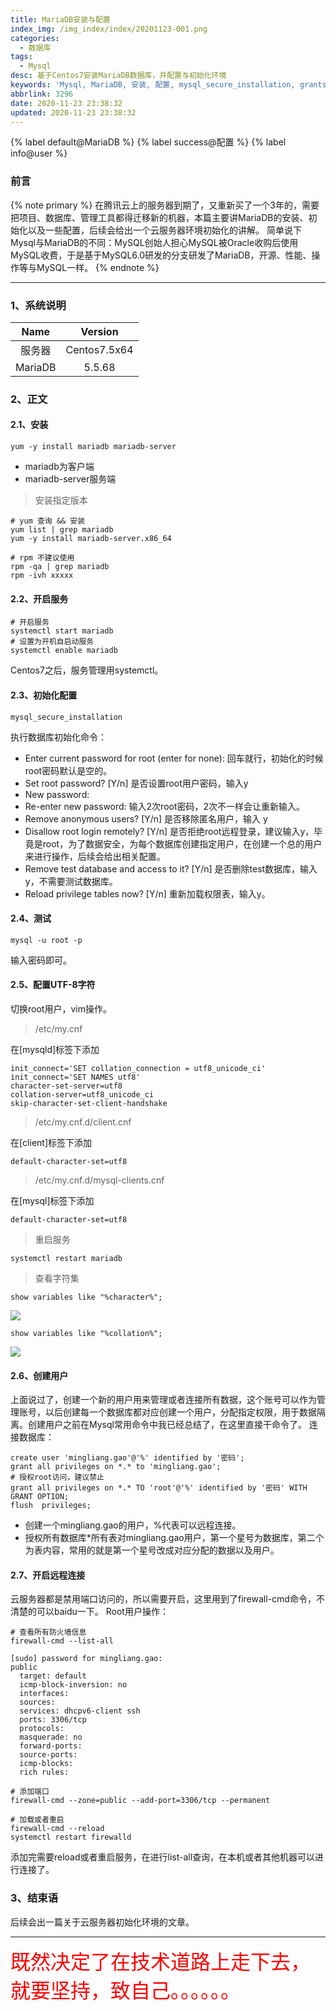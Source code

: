 ```yaml
---
title: MariaDB安装与配置
index_img: /img_index/index/20201123-001.png
categories:
  - 数据库
tags:
  - Mysql
desc: 基于Centos7安装MariaDB数据库，并配置与初始化环境
keywords: 'Mysql, MariaDB, 安装, 配置, mysql_secure_installation, grants'
abbrlink: 3296
date: 2020-11-23 23:38:32
updated: 2020-11-23 23:38:32
---
```


{% label default@MariaDB %} {% label success@配置 %} {% label info@user %}

### 前言
{% note primary %}
在腾讯云上的服务器到期了，又重新买了一个3年的，需要把项目、数据库、管理工具都得迁移新的机器，本篇主要讲MariaDB的安装、初始化以及一些配置，后续会给出一个云服务器环境初始化的讲解。
简单说下Mysql与MariaDB的不同：MySQL创始人担心MySQL被Oracle收购后使用MySQL收费，于是基于MySQL6.0研发的分支研发了MariaDB，开源、性能、操作等与MySQL一样。
{% endnote %}


<!--more-->
<hr />

### 1、系统说明

|  Name   |   Version    |
|:-------:|:------------:|
| 服务器  | Centos7.5x64 |
| MariaDB |    5.5.68    |

### 2、正文

#### 2.1、安装
```
yum -y install mariadb mariadb-server
```
* mariadb为客户端
* mariadb-server服务端

> 安装指定版本

```
# yum 查询 && 安装
yum list | grep mariadb
yum -y install mariadb-server.x86_64

# rpm 不建议使用
rpm -qa | grep mariadb
rpm -ivh xxxxx
```
#### 2.2、开启服务
```
# 开启服务
systemctl start mariadb
# 设置为开机自启动服务
systemctl enable mariadb
```
Centos7之后，服务管理用systemctl。

#### 2.3、初始化配置
```
mysql_secure_installation
```
执行数据库初始化命令：
- Enter current password for root (enter for none):
回车就行，初始化的时候root密码默认是空的。
- Set root password? [Y/n]
是否设置root用户密码，输入y
- New password:
- Re-enter new password:
输入2次root密码，2次不一样会让重新输入。
- Remove anonymous users? [Y/n]
是否移除匿名用户，输入 y
- Disallow root login remotely? [Y/n]
是否拒绝root远程登录，建议输入y，毕竟是root，为了数据安全，为每个数据库创建指定用户，在创建一个总的用户来进行操作，后续会给出相关配置。
- Remove test database and access to it? [Y/n]
是否删除test数据库，输入y，不需要测试数据库。
- Reload privilege tables now? [Y/n]
重新加载权限表，输入y。

#### 2.4、测试
```
mysql -u root -p
```
输入密码即可。

#### 2.5、配置UTF-8字符

切换root用户，vim操作。

> /etc/my.cnf

在[mysqld]标签下添加
```
init_connect='SET collation_connection = utf8_unicode_ci'
init_connect='SET NAMES utf8'
character-set-server=utf8
collation-server=utf8_unicode_ci
skip-character-set-client-handshake
```

> /etc/my.cnf.d/client.cnf

在[client]标签下添加
```
default-character-set=utf8
```

> /etc/my.cnf.d/mysql-clients.cnf

在[mysql]标签下添加
```
default-character-set=utf8
```

> 重启服务

```
systemctl restart mariadb
```

> 查看字符集

```
show variables like "%character%";
```
![](2.png)

```
show variables like "%collation%";
```
![](1.png)

#### 2.6、创建用户

上面说过了，创建一个新的用户用来管理或者连接所有数据，这个账号可以作为管理账号，以后创建每一个数据库都对应创建一个用户，分配指定权限，用于数据隔离。创建用户之前在Mysql常用命令中我已经总结了，在这里直接干命令了。
连接数据库：
```
create user 'mingliang.gao'@'%' identified by '密码';
grant all privileges on *.* to 'mingliang.gao';
# 授权root访问，建议禁止
grant all privileges on *.* TO 'root'@'%' identified by '密码' WITH GRANT OPTION;
flush  privileges;
```
- 创建一个mingliang.gao的用户，%代表可以远程连接。
- 授权所有数据库*所有表对mingliang.gao用户，第一个星号为数据库，第二个为表内容，常用的就是第一个星号改成对应分配的数据以及用户。

#### 2.7、开启远程连接

云服务器都是禁用端口访问的，所以需要开启，这里用到了firewall-cmd命令，不清楚的可以baidu一下。
Root用户操作：
```
# 查看所有防火墙信息
firewall-cmd --list-all
```
```
[sudo] password for mingliang.gao:
public
  target: default
  icmp-block-inversion: no
  interfaces:
  sources:
  services: dhcpv6-client ssh
  ports: 3306/tcp
  protocols:
  masquerade: no
  forward-ports:
  source-ports:
  icmp-blocks:
  rich rules:
```
```
# 添加端口
firewall-cmd --zone=public --add-port=3306/tcp --permanent

# 加载或者重启
firewall-cmd --reload
systemctl restart firewalld
```
添加完需要reload或者重启服务，在进行list-all查询，在本机或者其他机器可以进行连接了。


### 3、结束语

后续会出一篇关于云服务器初始化环境的文章。

<hr />

<font size=6.5 color='red'>既然决定了在技术道路上走下去，就要坚持，致自己。。。。。。</font>
